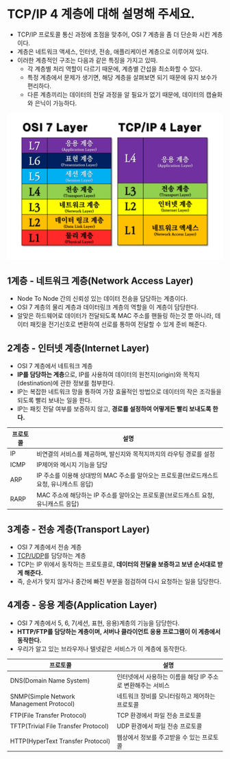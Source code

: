 # TCP/IP 4 계층에 대해 설명해 주세요.

- TCP/IP 프로토콜 통신 과정에 초점을 맞추어, OSI 7 계층을 좀 더 단순화 시킨 계층이다.
- 계층은 네트워크 액세스, 인터넷, 전송, 애플리케이션 계층으로 이루어져 있다.
- 이러한 계층적인 구조는 다음과 같은 특징을 가지고 있따.
  - 각 계층별 처리 역할이 다르기 때문에, 계층별 간섭을 최소화할 수 있다.
  - 특정 계층에서 문제가 생기면, 해당 계층을 살펴보면 되기 때문에 유지 보수가 편리하다.
  - 다른 계층끼리는 데이터의 전달 과정을 알 필요가 없기 때문에, 데이터의 캡슐화와 은닉이 가능하다.

![img_2.png](image/img_2.png)

## 1계층 - 네트워크 계층(Network Access Layer)

- Node To Node 간의 신뢰성 있는 데이터 전송을 담당하는 계층이다.
- OSI 7 계층의 물리 계층과 데이터링크 계층의 역할을 이 계층이 담당한다.
- 알맞은 하드웨어로 데이터가 전달되도록 MAC 주소를 핸들링 하는것 뿐 아니라, 데이터 패킷을 전기신호로 변환하여 선로를 통하여 전달할 수 있게 준비 해준다.

## 2계층 - 인터넷 계층(Internet Layer)

- OSI 7 계층에서 네트워크 계층
- **IP를 담당하는 계층**으로, IP를 사용하여 데이터의 원천지(origin)와 목적지(destination)에 관한 정보를 첨부한다.
- IP는 복잡한 네트워크 망을 통하여 가장 효율적인 방법으로 데이터의 작은 조각들을 되도록 빨리 보내는 일을 한다.
- IP는 패킷 전달 여부를 보증하지 않고, **경로를 설정하여 어떻게든 빨리 보내도록 한다.**

| 프로토콜 | 설명                                                     |
|------|--------------------------------------------------------|
| IP   | 비연결의 서비스를 제공하며, 발신지와 목적지까지의 라우팅 경로를 설정                 |
| ICMP | IP제어와 메시지 기능을 담당                                       |
| ARP  | IP 주소를 이용해 상대방의 MAC 주소를 알아오는 프로토콜(브로드캐스트 요청, 유니캐스트 응답) |
| RARP | MAC 주소에 해당하는 IP 주소를 알아오는 프로토콜(브로드캐스트 요청, 유니캐스트 응답)     |

## 3계층 - 전송 계층(Transport Layer)

- OSI 7 계층에서 전송 계층
- [TCP/UDP](https://github.com/genesis12345678/TIL/blob/main/Http/network/network.md#tdp-udp)를 담당하는 계층 
- TCP는 IP 위에서 동작하는 프로토콜로, **데이터의 전달을 보증하고 보낸 순서대로 받게 해준다.**
- 즉, 순서가 맞지 않거나 중간에 빠진 부분을 점검하여 다시 요청하는 일을 담당한다.

## 4계층 - 응용 계층(Application Layer)

- OSI 7 계층에서 5, 6, 7(세션, 표현, 응용)계층의 기능을 담당한다.
- **HTTP/FTP를 담당하는 계층이며, 서버나 클라이언트 응용 프로그램이 이 계층에서 동작한다.**
- 우리가 알고 있는 브라우저나 텔넷같은 서비스가 이 계층에 동작한다.

| 프로토콜                                     | 설명                                 |
|------------------------------------------|------------------------------------|
| DNS(Domain Name System)                  | 인터넷에서 사용하는 이름을 해당 IP 주소로 변환해주는 서비스 |
| SNMP(Simple Network Management Protocol) | 네트워크 장비를 모니터링하고 제어하는 프로토콜          |
| FTP(File Transfer Protocol)              | TCP 환경에서 파일 전송 프로토콜                |
| TFTP(Trivial File Transfer Protocol)     | UDP 환경에서 파일 전송 프로토콜                |
| HTTP(HyperText Transfer Protocol)        | 웹상에서 정보를 주고받을 수 있는 프로토콜            |
